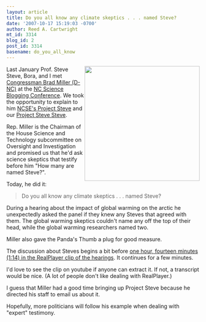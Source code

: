 ```yaml
---
layout: article
title: Do you all know any climate skeptics . . . named Steve?
date: '2007-10-17 15:19:03 -0700'
author: Reed A. Cartwright
mt_id: 3314
blog_id: 2
post_id: 3314
basename: do_you_all_know
---
```

<img src="/PT/uploads/2007/miller-pss.jpg" alt="" width="300" height="300" style="float:right;" />

Last January Prof. Steve Steve, Bora, and I met [Congressman Brad Miller (D-NC)](http://www.house.gov/bradmiller/) at the [NC Science Blogging Conference](http://scienceblogging.com/). We took the opportunity to explain to him [NCSE's Project Steve](http://www.natcenscied.org/article.asp?category=18) and our [Project Steve Steve](http://prof.stevesteve.org/).

Rep. Miller is the Chairman of the House Science and Technology subcommittee on Oversight and Investigation and promised us that he'd ask science skeptics that testify before him "How many are named Steve?".

Today, he did it:

> Do you all know any climate skeptics . . . named Steve?

During a hearing about the impact of global warming on the arctic he unexpectedly asked the panel if they knew any Steves that agreed with them.  The global warming skeptics couldn't name any off the top of their head, while the global warming researchers named two.

Miller also gave the Panda's Thumb a plug for good measure.

The discussion about Steves begins a bit before [one hour, fourteen minutes (1:14) in the RealPlayer clip of the hearings](http://science.edgeboss.net/real/science/scitech07/101707.smi).  It continues for a few minutes.

I'd love to see the clip on youtube if anyone can extract it.  If not, a transcript would be nice. (A lot of people don't like dealing with RealPlayer.) 

I guess that Miller had a good time bringing up Project Steve because he directed his staff to email us about it.

Hopefully, more politicians will follow his example when dealing with "expert" testimony.
